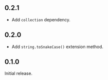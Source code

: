 ## 0.2.1

 - Add `collection` dependency.

## 0.2.0

- Add `string.toSnakeCase()` extension method.

## 0.1.0

Initial release.
